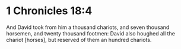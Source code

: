 # 1 Chronicles 18:4

And David took from him a thousand chariots, and seven thousand horsemen, and twenty thousand footmen: David also houghed all the chariot [horses], but reserved of them an hundred chariots.